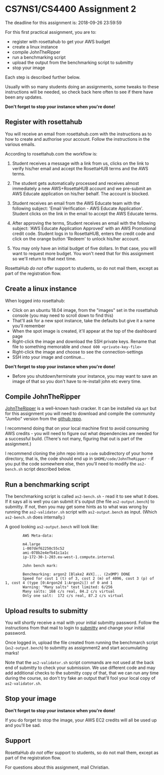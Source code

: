 
# CS7NS1/CS4400 Assignment 2

The deadline for this assignment is: 2018-09-26 23:59:59

For this first practical assignment, you are to:

- register with rosettahub to get your AWS budget
- create a linux instance
- compile JohnTheRipper
- run a benchmarking script
- upload the output from the benchmarking script to submitty
- stop your image

Each step is described further below. 

Usually with so many students doing an assignments, some tweaks
to these instructions will be needed, so check back here often
to see if there have been any updates.

**Don't forget to stop your instance when you're done!**

## Register with rosettahub

You will receive an email from rosettahub.com with the instructions
as to how to create and authorise your account. Follow the instructions
in the various emails.

According to rosettahub.com the workflow is:

1. Student receives a message with a link from us, clicks on the link to verify
   his/her email and accept the RosettaHUB terms and the AWS terms.

1. The student gets automatically processed and receives almost immediately a
   new AWS+RosettaHUB account and we pre-submit an AWS Educate application on
his/her behalf. The account is blocked.

1. Student receives an email from the AWS Educate team with the following
   subject: 'Email Verification - AWS Educate Application'.  Student clicks on
the link in the email to accept the AWS Educate terms.

1. After approving the terms, Student receives an email with the following
   subject: 'AWS Educate Application Approved' with an AWS Promotional credit
code. Student logs in to RosettaHUB, enters the credit code and click on the
orange button 'Redeem' to unlock his/her account.

1. You may only have an initial budget of five dollars. In that case, you
will want to request more budget. You won't need that for this assignment
so we'll return to that next time.

RosettaHub *do not* offer support to students, so do not mail them, except
as part of the registration flow.

## Create a linux instance

When logged into rosettahub:

- Click on an ubuntu 18.04 image, from the "images" set in the rosettahub console (you 
  may need to scroll down to find this)
- That'll ask for a new spot instance, take the defaults but give it a name you'll remember
- When the spot image is created, it'll appear at the top of the dashboard page
- Right-click the image and download the SSH private keys. Rename that file to something
  memorable and ``chmod 600 <private-key-file>``
- Right-click the image and choose to see the connection-settings
- SSH into your image and continue...

**Don't forget to stop your instance when you're done!**

- Before you shutdown/terminate your instance, you may want to save an
   image of that so you  don't have to re-install john etc every time.

## Compile JohnTheRipper

[JohnTheRipper](https://openwall.info/wiki/john) is 
a well-known hash cracker. It can be installed via
``apt`` but for this assignment you will need to download
and compile the community "Jumbo" version from the
[github repo](https://github.com/magnumripper/JohnTheRipper).

I recommend doing that on your local machine first to
avoid consuming AWS credits - you will need to figure out
what dependencies are needed for a successful build.
(There's not many, figuring that out is part of the 
assignment.)

I recommend cloning the john repo into a ``code``
subdirectory of your home directory, that is, the code
should end up in ``$HOME/code/JohnTheRipper`` - if you
put the code somewhere else, then you'll need to modify
the ``as2-bench.sh`` script described below.

## Run a benchmarking script

The benchmarking script is called ``as2-bench.sh`` - read it to 
see what it does. If it says all is well you can submit it's
output (the file ``as2-output.bench``) to submitty. If not, then
you may get some hints as to what was wrong by running the
``as2-validator.sh`` script with ``as2-output.bench`` as input.
(Which ``as2-bench.sh`` does internally.) 

A good looking ``as2-output.bench`` will look like:

			AWS Meta-data:
			
			m4.large
			i-007def62250c55c52
			ami-078b2e4efb41c1a1c
			ip-172-30-1-203.eu-west-1.compute.internal

			John bench mark:
			
			Benchmarking: argon2 [Blake2 AVX]... (2xOMP) DONE
			Speed for cost 1 (t) of 3, cost 2 (m) of 4096, cost 3 (p) of 1, cost 4 (type [0:Argon2d 1:Argon2i]) of 0 and 1
			Warning: "Many salts" test limited: 6/256
			Many salts:	168 c/s real, 84.2 c/s virtual
			Only one salt:	172 c/s real, 87.2 c/s virtual

## Upload results to submitty

You will shortly receive a mail with your initial submitty password. Follow
the instructions from that mail to login to [submitty](https://cs7ns1.scss.tcd.ie/) 
and change your initial password.

Once logged in, upload the file created from running the benchmarch 
script (``as2-output.bench``) to submitty as assignment2 and start accumulating marks!

Note that the ``as2-validator.sh`` script commands are not used at the back end
of submitty to check your submission. We use different code and may add
additional checks to the submitty copy of that, that we can run any time during
the course, so don't try fake an output that'll fool your local copy of
``as2-validator.sh``.  

## Stop your image

**Don't forget to stop your instance when you're done!**

If you do forget to stop the image, your AWS EC2 credits will all be used
up and you'll be sad.

## Support

RosettaHub *do not* offer support to students, so do not mail them, except
as part of the registration flow.

For questions about this assignment, mail Christian.

